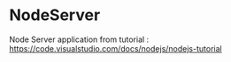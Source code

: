 # NodeServer
Node Server application from tutorial : https://code.visualstudio.com/docs/nodejs/nodejs-tutorial

